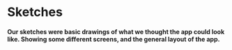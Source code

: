 # Sketches
#### Our sketches were basic drawings of what we thought the app could look like. Showing some different screens, and the general layout of the app.
